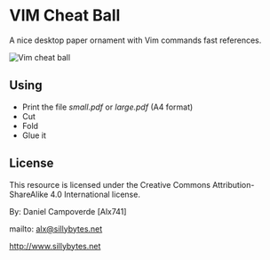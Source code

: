 # VIM Cheat Ball

A nice desktop paper ornament with Vim commands fast references.

![Vim cheat ball](http://i.imgur.com/tPfSoAS.jpg)


## Using

- Print the file *small.pdf* or *large.pdf* (A4 format)
- Cut
- Fold
- Glue it


## License

This resource is licensed under the Creative Commons Attribution-ShareAlike 4.0
International license.

By: Daniel Campoverde [Alx741]

mailto: alx@sillybytes.net

http://www.sillybytes.net
